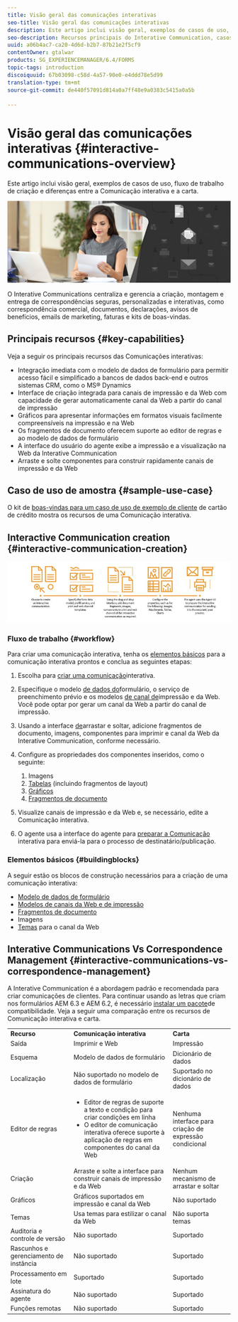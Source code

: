```yaml
---
title: Visão geral das comunicações interativas
seo-title: Visão geral das comunicações interativas
description: Este artigo inclui visão geral, exemplos de casos de uso, fluxo de trabalho de criação e diferenças entre a Comunicação interativa e a carta.
seo-description: Recursos principais do Interative Communication, casos de uso de amostra, fluxo de trabalho de criação e diferenças entre o Interative Communication e o Gerenciamento de correspondência
uuid: a06b4ac7-ca20-4d6d-b2b7-87b21e2f5cf9
contentOwner: gtalwar
products: SG_EXPERIENCEMANAGER/6.4/FORMS
topic-tags: introduction
discoiquuid: 67b03098-c58d-4a57-90e0-e4ddd78e5d99
translation-type: tm+mt
source-git-commit: de440f57091d814a0a7ff48e9a0383c5415a0a5b

---
```



# Visão geral das comunicações interativas {#interactive-communications-overview}

Este artigo inclui visão geral, exemplos de casos de uso, fluxo de trabalho de criação e diferenças entre a Comunicação interativa e a carta.

![](do-not-localize/correspondence-management.png)

O Interative Communications centraliza e gerencia a criação, montagem e entrega de correspondências seguras, personalizadas e interativas, como correspondência comercial, documentos, declarações, avisos de benefícios, emails de marketing, faturas e kits de boas-vindas.

## Principais recursos {#key-capabilities}

Veja a seguir os principais recursos das Comunicações interativas:

* Integração imediata com o modelo de dados de formulário para permitir acesso fácil e simplificado a bancos de dados back-end e outros sistemas CRM, como o MS® Dynamics
* Interface de criação integrada para canais de impressão e da Web com capacidade de gerar automaticamente canal da Web a partir do canal de impressão
* Gráficos para apresentar informações em formatos visuais facilmente compreensíveis na impressão e na Web
* Os fragmentos de documento oferecem suporte ao editor de regras e ao modelo de dados de formulário
* A interface do usuário do agente exibe a impressão e a visualização na Web da Interative Communication
* Arraste e solte componentes para construir rapidamente canais de impressão e da Web

## Caso de uso de amostra {#sample-use-case}

O kit de [boas-vindas para um caso de uso de exemplo de cliente](/help/forms/using/finance-reference-site-walkthrough.md#credit-card-application-walkthrough) de cartão de crédito mostra os recursos de uma Comunicação interativa.

## Interactive Communication creation  {#interactive-communication-creation}

![interative_Communication-01](assets/interactive_communication-01.jpg)

### Fluxo de trabalho {#workflow}

Para criar uma comunicação interativa, tenha os [elementos básicos](#buildingblocks) para a comunicação interativa prontos e conclua as seguintes etapas:

1. Escolha para [criar uma comunicação](/help/forms/using/create-interactive-communication.md)interativa.

1. Especifique o modelo [de dados do](/help/forms/using/data-integration.md)formulário, o serviço de preenchimento prévio e os modelos [de canal de](/help/forms/using/web-channel-print-channel.md)impressão e da Web. Você pode optar por gerar um canal da Web a partir do canal de impressão.

1. Usando a interface [de](/help/forms/using/introduction-interactive-communication-authoring.md)arrastar e soltar, adicione fragmentos de documento, imagens, componentes para imprimir e canal da Web da Interative Communication, conforme necessário.
1. Configure as propriedades dos componentes inseridos, como o seguinte:

   1. Imagens
   1. [Tabelas](/help/forms/using/create-interactive-communication.md#tables) (incluindo fragmentos de layout)
   1. [Gráficos](/help/forms/using/chart-component-interactive-communications.md)
   1. [Fragmentos de documento](/help/forms/using/create-interactive-communication.md#document-fragment-properties)

1. Visualize canais de impressão e da Web e, se necessário, edite a Comunicação interativa.
1. O agente usa a interface do agente para [preparar a Comunicação](/help/forms/using/prepare-send-interactive-communication.md) interativa para enviá-la para o processo de destinatário/publicação.

### Elementos básicos {#buildingblocks}

A seguir estão os blocos de construção necessários para a criação de uma comunicação interativa:

* [Modelo de dados de formulário](/help/forms/using/data-integration.md)
* [Modelos de canais da Web e de impressão](/help/forms/using/web-channel-print-channel.md)
* [Fragmentos de documento](/help/forms/using/document-fragments.md)
* Imagens
* [Temas](/help/forms/using/themes.md) para o canal da Web

## Interative Communications Vs Correspondence Management {#interactive-communications-vs-correspondence-management}

A Interative Communication é a abordagem padrão e recomendada para criar comunicações de clientes. Para continuar usando as letras que criam nos formulários AEM 6.3 e AEM 6.2, é necessário [instalar um pacote](/help/forms/using/compatibility-package.md)de compatibilidade. Veja a seguir uma comparação entre os recursos de Comunicação interativa e carta.

<table> 
 <tbody>
  <tr>
   <td><strong>Recurso</strong></td> 
   <td><strong>Comunicação interativa</strong></td> 
   <td><strong>Carta</strong></td> 
  </tr>
  <tr>
   <td>Saída</td> 
   <td>Imprimir e Web</td> 
   <td>Impressão</td> 
  </tr>
  <tr>
   <td>Esquema</td> 
   <td>Modelo de dados de formulário </td> 
   <td>Dicionário de dados </td> 
  </tr>
  <tr>
   <td>Localização</td> 
   <td>Não suportado no modelo de dados de formulário</td> 
   <td>Suportado no dicionário de dados</td> 
  </tr>
  <tr>
   <td>Editor de regras</td> 
   <td>
    <ul> 
     <li>Editor de regras de suporte a texto e condição para criar condições em linha</li> 
     <li>O editor de comunicação interativa oferece suporte à aplicação de regras em componentes do canal da Web</li> 
    </ul> </td> 
   <td>Nenhuma interface para criação de expressão condicional</td> 
  </tr>
  <tr>
   <td>Criação </td> 
   <td>Arraste e solte a interface para construir canais de impressão e da Web</td> 
   <td>Nenhum mecanismo de arrastar e soltar </td> 
  </tr>
  <tr>
   <td>Gráficos</td> 
   <td>Gráficos suportados em impressão e canal da Web</td> 
   <td>Não suportado</td> 
  </tr>
  <tr>
   <td>Temas</td> 
   <td>Usa temas para estilizar o canal da Web</td> 
   <td>Não suporta temas</td> 
  </tr>
  <tr>
   <td>Auditoria e controle de versão</td> 
   <td>Não suportado</td> 
   <td>Suportado</td> 
  </tr>
  <tr>
   <td>Rascunhos e gerenciamento de instância</td> 
   <td>Não suportado</td> 
   <td>Suportado</td> 
  </tr>
  <tr>
   <td>Processamento em lote</td> 
   <td>Suportado </td> 
   <td>Suportado</td> 
  </tr>
  <tr>
   <td>Assinatura do agente</td> 
   <td>Não suportado</td> 
   <td>Suportado</td> 
  </tr>
  <tr>
   <td>Funções remotas</td> 
   <td>Não suportado</td> 
   <td>Suportado</td> 
  </tr>
 </tbody>
</table>

